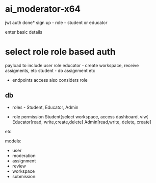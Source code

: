 # ai_moderator-x64

jwt auth done*
sign up - 
role - student or educator

enter basic details 

select role
role based auth
========================================
payload  to include user role 
educator  - create workspace, receive assigments, etc
student - do assignment etc

- endpoints access also considers role


db
--------
- roles - Student, Educator, Admin

 - role permission 
 Student[select workspace, access dashboard, viw]
 Educator[read, write,create,delete]
 Admin[read,write, delete, create]

 etc

models:
- user
- moderation
- assignment
- review
- workspace
- submission
